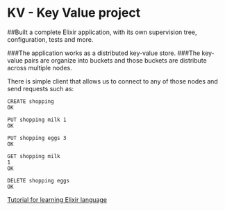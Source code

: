 # KV - Key Value project


##Built a complete Elixir application, with its own supervision tree, configuration, tests and more.

###The application works as a distributed key-value store. 
###The key-value pairs are organize into buckets and those buckets are distribute across multiple nodes. 

There is simple client that allows us to connect to any of those nodes and send requests such as:

```
CREATE shopping
OK

PUT shopping milk 1
OK

PUT shopping eggs 3
OK

GET shopping milk
1
OK

DELETE shopping eggs
OK
```

[Tutorial for learning Elixir language](http://elixir-lang.org/getting-started/mix-otp/introduction-to-mix.html)
